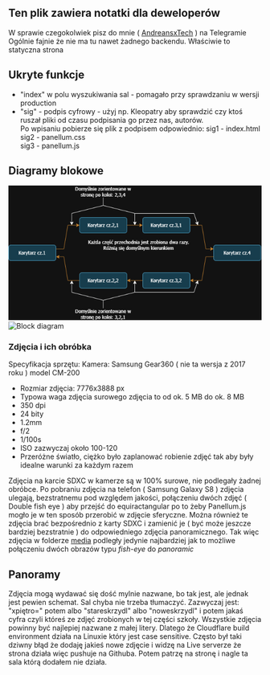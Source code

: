 ## Ten plik zawiera notatki dla deweloperów

W sprawie czegokolwiek pisz do mnie ( <a href="https://t.me/Andrtexh">AndreansxTech</a> ) na Telegramie
Ogólnie fajnie że nie ma tu nawet żadnego backendu. Właściwie to statyczna strona
## Ukryte funkcje
- "index" w polu wyszukiwania sal - pomagało przy sprawdzaniu w wersji production
- "sig" - podpis cyfrowy - użyj np. Kleopatry aby sprawdzić czy ktoś ruszał pliki od czasu podpisania go przez nas, autorów.</br>
Po wpisaniu pobierze się plik z podpisem odpowiednio:
sig1 - index.html</br>
sig2 - panellum.css</br>
sig3 - panellum.js
## Diagramy blokowe
![Block diagram](../additional-media/block-diagram.drawio.png)
![Block diagram](../additional-media/project.drawio)

### Zdjęcia i ich obróbka
Specyfikacja sprzętu:
Kamera: Samsung Gear360 ( nie ta wersja z 2017 roku ) model CM-200
- Rozmiar zdjęcia: 7776x3888 px
- Typowa waga zdjęcia surowego zdjęcia to od ok. 5 MB do ok. 8 MB
- 350 dpi
- 24 bity
- 1.2mm
- f/2
- 1/100s
- ISO zazwyczaj około 100-120
- Przeróżne światło, ciężko było zaplanować robienie zdjęć tak aby były idealne warunki za każdym razem</br>

Zdjęcia na karcie SDXC w kamerze są w 100% surowe, nie podlegały żadnej obróbce. Po pobraniu zdjęcia na telefon ( Samsung Galaxy S8 ) zdjęcia ulegają, bezstratnemu pod względem jakości, połączeniu dwóch zdjęć ( Double fish eye ) aby przejść do equiractangular po to żeby Panellum.js mogło je w ten sposób przerobić w zdjęcie sferyczne. Można również te zdjęcia brać bezpośrednio z karty SDXC i zamienić je ( być może jeszcze bardziej bezstratnie ) do odpowiedniego zdjęcia panoramicznego. Tak więc zdjęcia w folderze <a href="../media/">media</a> podległy jedynie najbardziej jak to możliwe połączeniu dwóch obrazów typu *fish-eye* do *panoramic* 

## Panoramy
Zdjęcia mogą wydawać się dość mylnie nazwane, bo tak jest, ale jednak jest pewien schemat. Sal chyba nie trzeba tłumaczyć. Zazwyczaj jest: "xpiętro=" potem albo "stareskrzydl" albo "noweskrzydl" i potem jakaś cyfra czyli któreś ze zdjęć zrobionych w tej części szkoły. Wszystkie zdjęcia powinny być najlepiej nazwane z małej litery. Dlatego że Cloudflare build environment działa na Linuxie który jest case sensitive. Często był taki dziwny błąd że dodaję jakieś nowe zdjęcie i widzę na Live serverze że strona działa więc pushuje na Githuba. Potem patrzę na stronę i nagle ta sala którą dodałem nie działa. 
